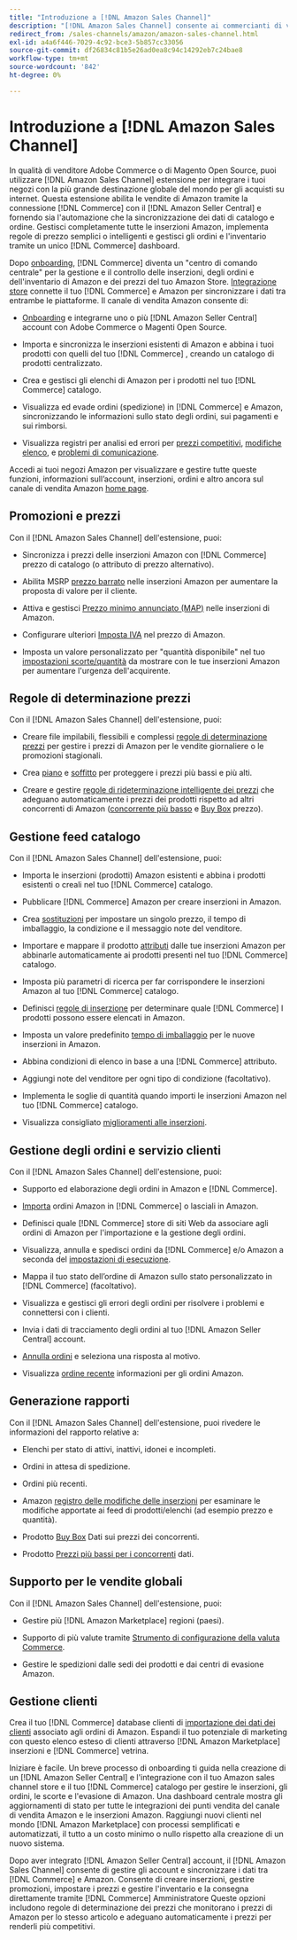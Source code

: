 ```yaml
---
title: "Introduzione a [!DNL Amazon Sales Channel]"
description: "[!DNL Amazon Sales Channel] consente ai commercianti di vendere direttamente i prodotti nel [!DNL Amazon Marketplace]."
redirect_from: /sales-channels/amazon/amazon-sales-channel.html
exl-id: a4a6f446-7029-4c92-bce3-5b857cc33056
source-git-commit: df26834c81b5e26ad0ea8c94c14292eb7c24bae8
workflow-type: tm+mt
source-wordcount: '842'
ht-degree: 0%

---
```


# Introduzione a [!DNL Amazon Sales Channel]

In qualità di venditore Adobe Commerce o di Magento Open Source, puoi utilizzare [!DNL Amazon Sales Channel] estensione per integrare i tuoi negozi con la più grande destinazione globale del mondo per gli acquisti su internet. Questa estensione abilita le vendite di Amazon tramite la connessione [!DNL Commerce] con il [!DNL Amazon Seller Central] e fornendo sia l&#39;automazione che la sincronizzazione dei dati di catalogo e ordine. Gestisci completamente tutte le inserzioni Amazon, implementa regole di prezzo semplici o intelligenti e gestisci gli ordini e l&#39;inventario tramite un unico [!DNL Commerce] dashboard.

Dopo [onboarding](./amazon-onboarding-home.md), [!DNL Commerce] diventa un &quot;centro di comando centrale&quot; per la gestione e il controllo delle inserzioni, degli ordini e dell&#39;inventario di Amazon e dei prezzi del tuo Amazon Store. [Integrazione store](./store-integration.md) connette il tuo [!DNL Commerce] e Amazon per sincronizzare i dati tra entrambe le piattaforme. Il canale di vendita Amazon consente di:

- [Onboarding](./amazon-onboarding-home.md) e integrarne uno o più [!DNL Amazon Seller Central] account con Adobe Commerce o Magenti Open Source.

- Importa e sincronizza le inserzioni esistenti di Amazon e abbina i tuoi prodotti con quelli del tuo [!DNL Commerce] , creando un catalogo di prodotti centralizzato.

- Crea e gestisci gli elenchi di Amazon per i prodotti nel tuo [!DNL Commerce] catalogo.

- Visualizza ed evade ordini (spedizione) in [!DNL Commerce] e Amazon, sincronizzando le informazioni sullo stato degli ordini, sui pagamenti e sui rimborsi.

- Visualizza registri per analisi ed errori per [prezzi competitivi](./competitive-price-analysis.md), [modifiche elenco](./listing-changes-log.md), e [problemi di comunicazione](./communication-errors-log.md).

Accedi ai tuoi negozi Amazon per visualizzare e gestire tutte queste funzioni, informazioni sull’account, inserzioni, ordini e altro ancora sul canale di vendita Amazon [home page](./amazon-sales-channel-home.md).

## Promozioni e prezzi

Con il [!DNL Amazon Sales Channel] dell&#39;estensione, puoi:

- Sincronizza i prezzi delle inserzioni Amazon con [!DNL Commerce] prezzo di catalogo (o attributo di prezzo alternativo).

- Abilita MSRP [prezzo barrato](./listing-price.md#configure-listing-price-settings) nelle inserzioni Amazon per aumentare la proposta di valore per il cliente.

- Attiva e gestisci [Prezzo minimo annunciato (MAP)](./listing-price.md#configure-listing-price-settings) nelle inserzioni di Amazon.

- Configurare ulteriori [Imposta IVA](./listing-price.md#configure-listing-price-settings) nel prezzo di Amazon.

- Imposta un valore personalizzato per &quot;quantità disponibile&quot; nel tuo [impostazioni scorte/quantità](./stock-quantity.md#configure-stock--quantity-settings) da mostrare con le tue inserzioni Amazon per aumentare l&#39;urgenza dell&#39;acquirente.

## Regole di determinazione prezzi

Con il [!DNL Amazon Sales Channel] dell&#39;estensione, puoi:

- Creare file impilabili, flessibili e complessi [regole di determinazione prezzi](./pricing-products.md) per gestire i prezzi di Amazon per le vendite giornaliere o le promozioni stagionali.

- Crea [piano](./floor-price.md) e [soffitto](./optional-ceiling-price.md) per proteggere i prezzi più bassi e più alti.

- Creare e gestire [regole di rideterminazione intelligente dei prezzi](./intelligent-repricing-rules.md) che adeguano automaticamente i prezzi dei prodotti rispetto ad altri concorrenti di Amazon ([concorrente più basso](./lowest-competitor-pricing.md) e [Buy Box](./buy-box-competitor-pricing.md) prezzo).

## Gestione feed catalogo

Con il [!DNL Amazon Sales Channel] dell&#39;estensione, puoi:

- Importa le inserzioni (prodotti) Amazon esistenti e abbina i prodotti esistenti o creali nel tuo [!DNL Commerce] catalogo.

- Pubblicare [!DNL Commerce] Amazon per creare inserzioni in Amazon.

- Crea [sostituzioni](./creating-editing-overrides.md) per impostare un singolo prezzo, il tempo di imballaggio, la condizione e il messaggio note del venditore.

- Importare e mappare il prodotto [attributi](./attributes-view.md) dalle tue inserzioni Amazon per abbinarle automaticamente ai prodotti presenti nel tuo [!DNL Commerce] catalogo.

- Imposta più parametri di ricerca per far corrispondere le inserzioni Amazon al tuo [!DNL Commerce] catalogo.

- Definisci [regole di inserzione](./listing-rules.md) per determinare quale [!DNL Commerce] I prodotti possono essere elencati in Amazon.

- Imposta un valore predefinito [tempo di imballaggio](./product-listing-actions.md) per le nuove inserzioni in Amazon.

- Abbina condizioni di elenco in base a una [!DNL Commerce] attributo.

- Aggiungi note del venditore per ogni tipo di condizione (facoltativo).

- Implementa le soglie di quantità quando importi le inserzioni Amazon nel tuo [!DNL Commerce] catalogo.

- Visualizza consigliato [miglioramenti alle inserzioni](./listing-improvements.md).

## Gestione degli ordini e servizio clienti

Con il [!DNL Amazon Sales Channel] dell&#39;estensione, puoi:

- Supporto ed elaborazione degli ordini in Amazon e [!DNL Commerce].

- [Importa](./order-settings.md#configure-order-settings) ordini Amazon in [!DNL Commerce] o lasciali in Amazon.

- Definisci quale [!DNL Commerce] store di siti Web da associare agli ordini di Amazon per l&#39;importazione e la gestione degli ordini.

- Visualizza, annulla e spedisci ordini da [!DNL Commerce] e/o Amazon a seconda del [impostazioni di esecuzione](./fulfilled-by.md).

- Mappa il tuo stato dell’ordine di Amazon sullo stato personalizzato in [!DNL Commerce] (facoltativo).

- Visualizza e gestisci gli errori degli ordini per risolvere i problemi e connettersi con i clienti.

- Invia i dati di tracciamento degli ordini al tuo [!DNL Amazon Seller Central] account.

- [Annulla ordini](./cancel-unshipped-order.md) e seleziona una risposta al motivo.

- Visualizza [ordine recente](./amazon-store-dashboard.md) informazioni per gli ordini Amazon.

## Generazione rapporti

Con il [!DNL Amazon Sales Channel] dell&#39;estensione, puoi rivedere le informazioni del rapporto relative a:

- Elenchi per stato di attivi, inattivi, idonei e incompleti.

- Ordini in attesa di spedizione.

- Ordini più recenti.

- Amazon [registro delle modifiche delle inserzioni](./listing-changes-log.md) per esaminare le modifiche apportate ai feed di prodotti/elenchi (ad esempio prezzo e quantità).

- Prodotto [Buy Box](./buy-box-competitor-pricing.md) Dati sui prezzi dei concorrenti.

- Prodotto [Prezzi più bassi per i concorrenti](./lowest-competitor-pricing.md) dati.

## Supporto per le vendite globali

Con il [!DNL Amazon Sales Channel] dell&#39;estensione, puoi:

- Gestire più [!DNL Amazon Marketplace] regioni (paesi).

- Supporto di più valute tramite [Strumento di configurazione della valuta Commerce](https://experienceleague.adobe.com/docs/commerce-admin/stores-sales/site-store/currency/currency-configuration.html).

- Gestire le spedizioni dalle sedi dei prodotti e dai centri di evasione Amazon.

## Gestione clienti

Crea il tuo [!DNL Commerce] database clienti di [importazione dei dati dei clienti](./order-settings.md#configure-order-settings) associato agli ordini di Amazon. Espandi il tuo potenziale di marketing con questo elenco esteso di clienti attraverso [!DNL Amazon Marketplace] inserzioni e [!DNL Commerce] vetrina.


Iniziare è facile. Un breve processo di onboarding ti guida nella creazione di un [!DNL Amazon Seller Central] e l&#39;integrazione con il tuo Amazon sales channel store e il tuo [!DNL Commerce] catalogo per gestire le inserzioni, gli ordini, le scorte e l&#39;evasione di Amazon. Una dashboard centrale mostra gli aggiornamenti di stato per tutte le integrazioni dei punti vendita del canale di vendita Amazon e le inserzioni Amazon. Raggiungi nuovi clienti nel mondo [!DNL Amazon Marketplace] con processi semplificati e automatizzati, il tutto a un costo minimo o nullo rispetto alla creazione di un nuovo sistema.

Dopo aver integrato [!DNL Amazon Seller Central] account, il [!DNL Amazon Sales Channel] consente di gestire gli account e sincronizzare i dati tra [!DNL Commerce] e Amazon. Consente di creare inserzioni, gestire promozioni, impostare i prezzi e gestire l&#39;inventario e la consegna direttamente tramite [!DNL Commerce] Amministratore Queste opzioni includono regole di determinazione dei prezzi che monitorano i prezzi di Amazon per lo stesso articolo e adeguano automaticamente i prezzi per renderli più competitivi.

